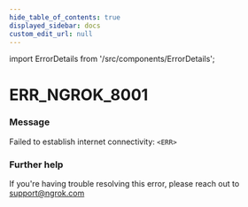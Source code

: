 ```yaml
---
hide_table_of_contents: true
displayed_sidebar: docs
custom_edit_url: null
---
```


import ErrorDetails from '/src/components/ErrorDetails';

# ERR_NGROK_8001

### Message
Failed to establish internet connectivity: `<ERR>`

### Further help
If you're having trouble resolving this error, please reach out to [support@ngrok.com](mailto:support@ngrok.com?subject=Help%20with%20ERR_NGROK_8001)

<ErrorDetails error='err_ngrok_8001' />
